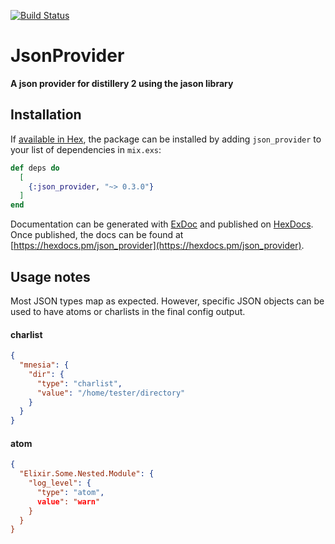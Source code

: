 [![Build Status](https://travis-ci.org/ckhrysze/json_provider.svg?branch=master)](https://travis-ci.org/ckhrysze/json_provider)

# JsonProvider

**A json provider for distillery 2 using the jason library**

## Installation

If [available in Hex](https://hex.pm/docs/publish), the package can be installed
by adding `json_provider` to your list of dependencies in `mix.exs`:

```elixir
def deps do
  [
    {:json_provider, "~> 0.3.0"}
  ]
end
```

Documentation can be generated with [ExDoc](https://github.com/elixir-lang/ex_doc)
and published on [HexDocs](https://hexdocs.pm). Once published, the docs can
be found at [https://hexdocs.pm/json_provider](https://hexdocs.pm/json_provider).

## Usage notes

Most JSON types map as expected. However, specific JSON objects can be used to
have atoms or charlists in the final config output.

#### charlist
```json
{
  "mnesia": {
    "dir": {
      "type": "charlist",
      "value": "/home/tester/directory"
    }
  }
}
```

#### atom
```json
{
  "Elixir.Some.Nested.Module": {
    "log_level": {
      "type": "atom",
      value": "warn"
    }
  }
}
```
